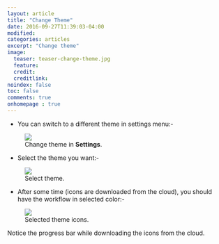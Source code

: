 ```yaml
---
layout: article
title: "Change Theme"
date: 2016-09-27T11:39:03-04:00
modified:
categories: articles
excerpt: "Change theme"
image:
  teaser: teaser-change-theme.jpg
  feature:
  credit: 
  creditlink:
noindex: false
toc: false
comments: true
onhomepage : true
---
```


* You can switch to a different theme in settings menu:-

<figure>
	<img src="{{ site.url }}/images/change-theme1.jpg">
	<figcaption>Change theme in <b>Settings</b>.</figcaption>
</figure>

* Select the theme you want:-

<figure>
	<img src="{{ site.url }}/images/change-theme2.jpg">
	<figcaption>Select theme.</figcaption>
</figure>

* After some time (icons are downloaded from the cloud), you should have the workflow in selected color:-

<figure>
	<img src="{{ site.url }}/images/change-theme3.jpg">
	<figcaption>Selected theme icons.</figcaption>
</figure>

Notice the progress bar while downloading the icons from the cloud.
